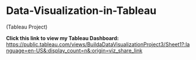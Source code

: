 # Data-Visualization-in-Tableau
(Tableau Project)

**Click this link to view my Tableau Dashboard:** https://public.tableau.com/views/BuildaDataVisualizationProject3/Sheet1?:language=en-US&:display_count=n&:origin=viz_share_link
